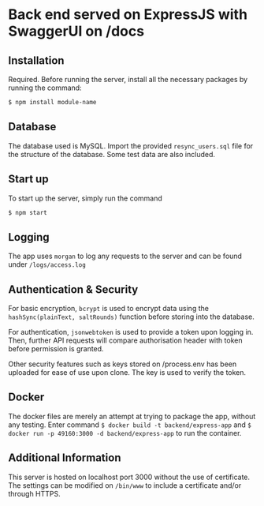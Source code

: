 # Back end served on ExpressJS with SwaggerUI on /docs

## Installation

Required. Before running the server, install all the necessary packages by running the command:

```sh
$ npm install module-name
```

## Database

The database used is MySQL. Import the provided `resync_users.sql` file for the structure of the database. Some test data are also included.

## Start up

To start up the server, simply run the command

```sh
$ npm start
```

## Logging

The app uses `morgan` to log any requests to the server and can be found under `/logs/access.log`

## Authentication & Security

For basic encryption, `bcrypt` is used to encrypt data using the `hashSync(plainText, saltRounds)` function before storing into the database.

For authentication, `jsonwebtoken` is used to provide a token upon logging in. Then, further API requests will compare authorisation header with token before permission is granted.

Other security features such as keys stored on /process.env has been uploaded for ease of use upon clone. The key is used to verify the token.

## Docker

The docker files are merely an attempt at trying to package the app, without any testing.
Enter command `$ docker build -t backend/express-app` and `$ docker run -p 49160:3000 -d backend/express-app` to run the container.

## Additional Information

This server is hosted on localhost port 3000 without the use of certificate. The settings can be modified on `/bin/www` to include a certificate and/or through HTTPS.
